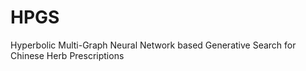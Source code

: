 # HPGS
Hyperbolic Multi-Graph Neural Network based Generative Search for Chinese Herb Prescriptions
